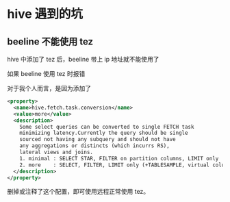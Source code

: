 # hive 遇到的坑

## beeline 不能使用 tez
hive 中添加了 tez 后，beeline 带上 ip 地址就不能使用了

如果 beeline 使用 tez 时报错

对于我个人而言，是因为添加了
```xml
<property>
  <name>hive.fetch.task.conversion</name>
  <value>more</value>
  <description>
    Some select queries can be converted to single FETCH task 
    minimizing latency.Currently the query should be single 
    sourced not having any subquery and should not have
    any aggregations or distincts (which incurrs RS), 
    lateral views and joins.
    1. minimal : SELECT STAR, FILTER on partition columns, LIMIT only
    2. more    : SELECT, FILTER, LIMIT only (+TABLESAMPLE, virtual columns)
  </description>
</property>
```
删掉或注释了这个配置，即可使用远程正常使用 tez。

